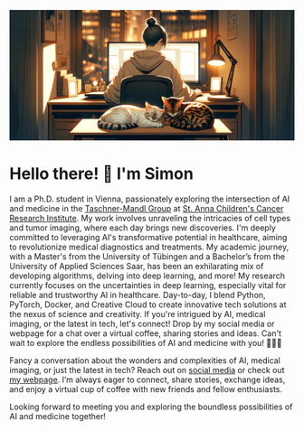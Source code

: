 ![](simonandcats.png)

# Hello there! 👋 I'm Simon

I am a Ph.D. student in Vienna, passionately exploring the intersection of AI and medicine in the [Taschner-Mandl Group](https://github.com/taschnermandlgroup) at [St. Anna Children's Cancer Research Institute](https://www.ccri.at). My work involves unraveling the intricacies of cell types and tumor imaging, where each day brings new discoveries. I'm deeply committed to leveraging AI's transformative potential in healthcare, aiming to revolutionize medical diagnostics and treatments. My academic journey, with a Master's from the University of Tübingen and a Bachelor’s from the University of Applied Sciences Saar, has been an exhilarating mix of developing algorithms, delving into deep learning, and more! My research currently focuses on the uncertainties in deep learning, especially vital for reliable and trustworthy AI in healthcare. Day-to-day, I blend Python, PyTorch, Docker, and Creative Cloud to create innovative tech solutions at the nexus of science and creativity. If you're intrigued by AI, medical imaging, or the latest in tech, let's connect! Drop by my social media or webpage for a chat over a virtual coffee, sharing stories and ideas. Can't wait to explore the endless possibilities of AI and medicine with you! 🤝🚀🧬

Fancy a conversation about the wonders and complexities of AI, medical imaging, or just the latest in tech? Reach out on [social media](www.linkedin.com/SGUTWEIN) or check out [my webpage](https://simonbon.github.io). I’m always eager to connect, share stories, exchange ideas, and enjoy a virtual cup of coffee with new friends and fellow enthusiasts.

Looking forward to meeting you and exploring the boundless possibilities of AI and medicine together!
